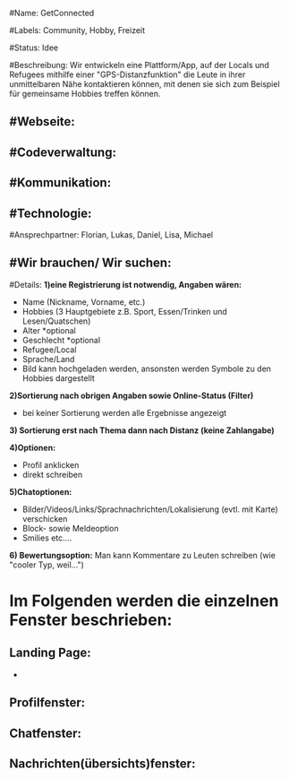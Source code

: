 #Name: 
GetConnected

#Labels: 
Community, Hobby, Freizeit

#Status: 
Idee

#Beschreibung:
Wir entwickeln eine Plattform/App, auf der Locals und Refugees mithilfe einer "GPS-Distanzfunktion" die Leute in ihrer unmittelbaren Nähe kontaktieren können, mit denen sie sich zum Beispiel für gemeinsame Hobbies treffen können.

#Webseite:
---

#Codeverwaltung:
---

#Kommunikation:
---

#Technologie:
---

#Ansprechpartner:
Florian, Lukas, Daniel, Lisa, Michael

#Wir brauchen/ Wir suchen:
---

#Details:
**1)eine Registrierung ist notwendig, Angaben wären:**
* Name (Nickname, Vorname, etc.)
* Hobbies (3 Hauptgebiete z.B. Sport, Essen/Trinken und Lesen/Quatschen)
* Alter *optional
* Geschlecht *optional
* Refugee/Local
* Sprache/Land
* Bild kann hochgeladen werden, ansonsten werden Symbole zu den Hobbies dargestellt 

**2)Sortierung nach obrigen Angaben sowie Online-Status (Filter)**
* bei keiner Sortierung werden alle Ergebnisse angezeigt 

**3) Sortierung erst nach Thema dann nach Distanz (keine Zahlangabe)**

**4)Optionen:**
* Profil anklicken
* direkt schreiben

**5)Chatoptionen:**
* Bilder/Videos/Links/Sprachnachrichten/Lokalisierung (evtl. mit Karte) verschicken
* Block- sowie Meldeoption
* Smilies
etc....

**6) Bewertungsoption:**
Man kann Kommentare zu Leuten schreiben (wie "cooler Typ, weil...")


# Im Folgenden werden die einzelnen Fenster beschrieben:

## Landing Page:
*

## Profilfenster:

## Chatfenster:

## Nachrichten(übersichts)fenster:

